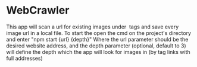 # WebCrawler
This app will scan a url for existing images under <img> tags and save every image url in a local file.
To start the open the cmd on the project's directory and enter "npm start {url} {depth}"
Where the url parameter should be the desired website address,
and the depth parameter (optional, default to 3) will define the depth which the app will look for images in (by <a> tag links with full addresses)
